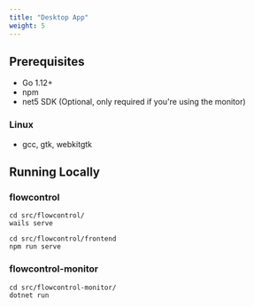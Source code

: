 ```yaml
---
title: "Desktop App"
weight: 5
---
```


## Prerequisites

- Go 1.12+
- npm
- net5 SDK (Optional, only required if you're using the monitor)

### Linux
- gcc, gtk, webkitgtk

## Running Locally

### flowcontrol
```
cd src/flowcontrol/
wails serve

cd src/flowcontrol/frontend
npm run serve
```

### flowcontrol-monitor
```
cd src/flowcontrol-monitor/
dotnet run
```

